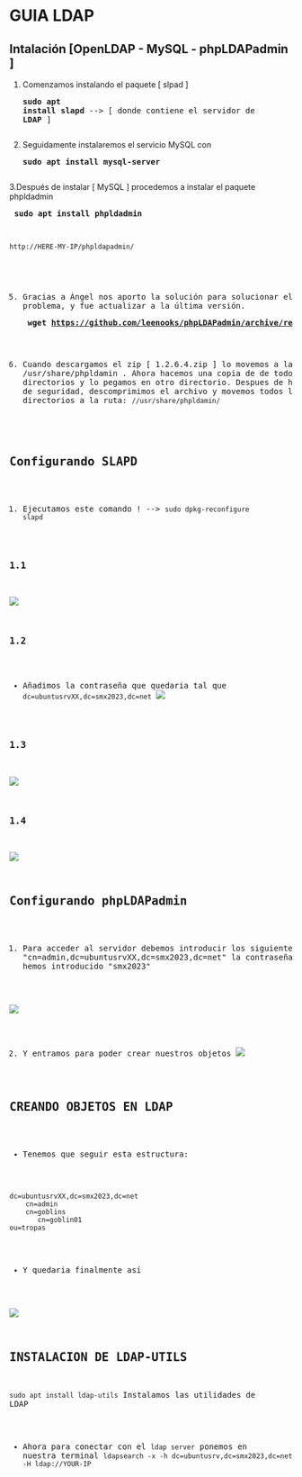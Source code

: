 # GUIA LDAP
 
## Intalación [OpenLDAP - MySQL - phpLDAPadmin ]

1. Comenzamos instalando el paquete [ slpad ] <pre>**sudo apt install slapd** --> [ donde contiene el servidor de **LDAP** ]  

2. Seguidamente instalaremos el servicio MySQL con <pre> **sudo apt install mysql-server**   

3.Después de instalar [ MySQL ] procedemos a instalar el paquete phpldadmin <pre> **sudo apt install phpldadmin** 

~~~
http://HERE-MY-IP/phpldapadmin/
~~~

5. Gracias a Ángel nos aporto la solución para solucionar el problema, y fue actualizar a la última versión. <pre> **wget https://github.com/leenooks/phpLDAPadmin/archive/refs/tags/1.2.6.4.zip**


6. Cuando descargamos el zip [ 1.2.6.4.zip ] lo movemos a la ruta: /usr/share/phpldamin . Ahora hacemos una copia de de todo los ficheros y directorios y lo pegamos en otro directorio. Despues de hacer la copia de seguridad, descomprimimos el archivo y movemos todos los ficheros y directorios a la ruta:  <code>//usr/share/phpldamin/</code>  

## Configurando SLAPD

1. Ejecutamos este comando ! --> <code>sudo dpkg-reconfigure slapd</code>

### 1.1
![](./img/3.png)

### 1.2 
* Añadimos la contraseña que quedaria tal que <code>dc=ubuntusrvXX,dc=smx2023,dc=net</code>
![](../Downloads/contrase%C3%B1a.png)

### 1.3
![](./img/5.png)

### 1.4
![](./img/6.png)

## Configurando phpLDAPadmin

1. Para acceder al servidor debemos introducir los siguientes datos: "cn=admin,dc=ubuntusrvXX,dc=smx2023,dc=net" la contraseña será la que hemos introducido "smx2023"

![](../Downloads/Imagen%2020-1-23%20a%20las%2012.51.jpg)

2. Y entramos para poder crear nuestros objetos
![](../Downloads/Imagen%2020-1-23%20a%20las%2012.55.jpg)


## CREANDO OBJETOS EN LDAP

* Tenemos que seguir esta estructura:
~~~
dc=ubuntusrvXX,dc=smx2023,dc=net
    cn=admin
    cn=goblins
       cn=goblin01
ou=tropas
~~~

* Y quedaria finalmente así

![](../Downloads/hijosLDAP.png)

## INSTALACION DE LDAP-UTILS

<code>sudo apt install ldap-utils</code> Instalamos las utilidades de LDAP

* Ahora para conectar con el <code>ldap server</code> ponemos en nuestra terminal <code>ldapsearch -x -h dc=ubuntusrv,dc=smx2023,dc=net -H ldap://YOUR-IP</code>
